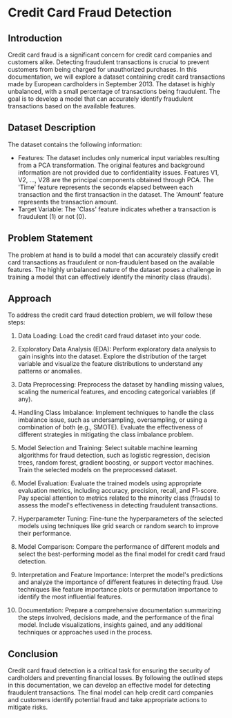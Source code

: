 # Credit Card Fraud Detection

## Introduction
Credit card fraud is a significant concern for credit card companies and customers alike. Detecting fraudulent transactions is crucial to prevent customers from being charged for unauthorized purchases. In this documentation, we will explore a dataset containing credit card transactions made by European cardholders in September 2013. The dataset is highly unbalanced, with a small percentage of transactions being fraudulent. The goal is to develop a model that can accurately identify fraudulent transactions based on the available features.

## Dataset Description
The dataset contains the following information:
- Features: The dataset includes only numerical input variables resulting from a PCA transformation. The original features and background information are not provided due to confidentiality issues. Features V1, V2, ..., V28 are the principal components obtained through PCA. The 'Time' feature represents the seconds elapsed between each transaction and the first transaction in the dataset. The 'Amount' feature represents the transaction amount.
- Target Variable: The 'Class' feature indicates whether a transaction is fraudulent (1) or not (0).

## Problem Statement
The problem at hand is to build a model that can accurately classify credit card transactions as fraudulent or non-fraudulent based on the available features. The highly unbalanced nature of the dataset poses a challenge in training a model that can effectively identify the minority class (frauds).

## Approach
To address the credit card fraud detection problem, we will follow these steps:

1. Data Loading: Load the credit card fraud dataset into your code.

2. Exploratory Data Analysis (EDA): Perform exploratory data analysis to gain insights into the dataset. Explore the distribution of the target variable and visualize the feature distributions to understand any patterns or anomalies.

3. Data Preprocessing: Preprocess the dataset by handling missing values, scaling the numerical features, and encoding categorical variables (if any).

4. Handling Class Imbalance: Implement techniques to handle the class imbalance issue, such as undersampling, oversampling, or using a combination of both (e.g., SMOTE). Evaluate the effectiveness of different strategies in mitigating the class imbalance problem.

5. Model Selection and Training: Select suitable machine learning algorithms for fraud detection, such as logistic regression, decision trees, random forest, gradient boosting, or support vector machines. Train the selected models on the preprocessed dataset.

6. Model Evaluation: Evaluate the trained models using appropriate evaluation metrics, including accuracy, precision, recall, and F1-score. Pay special attention to metrics related to the minority class (frauds) to assess the model's effectiveness in detecting fraudulent transactions.

7. Hyperparameter Tuning: Fine-tune the hyperparameters of the selected models using techniques like grid search or random search to improve their performance.

8. Model Comparison: Compare the performance of different models and select the best-performing model as the final model for credit card fraud detection.

9. Interpretation and Feature Importance: Interpret the model's predictions and analyze the importance of different features in detecting fraud. Use techniques like feature importance plots or permutation importance to identify the most influential features.

10. Documentation: Prepare a comprehensive documentation summarizing the steps involved, decisions made, and the performance of the final model. Include visualizations, insights gained, and any additional techniques or approaches used in the process.

## Conclusion
Credit card fraud detection is a critical task for ensuring the security of cardholders and preventing financial losses. By following the outlined steps in this documentation, we can develop an effective model for detecting fraudulent transactions. The final model can help credit card companies and customers identify potential fraud and take appropriate actions to mitigate risks.
